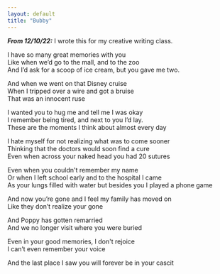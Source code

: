 ```yaml
---
layout: default
title: "Bubby"
---
```


***From 12/10/22:*** I wrote this for my creative writing class.

I have so many great memories with you<br>
Like when we’d go to the mall, and to the zoo<br>
And I’d ask for a scoop of ice cream, but you gave me two.

And when we went on that Disney cruise<br>
When I tripped over a wire and got a bruise<br>
That was an innocent ruse

I wanted you to hug me and tell me I was okay<br>
I remember being tired, and next to you I’d lay.<br>
These are the moments I think about almost every day

I hate myself for not realizing what was to come sooner<br>
Thinking that the doctors would soon find a cure<br>
Even when across your naked head you had 20 sutures

Even when you couldn't remember my name<br>
Or when I left school early and to the hospital I came<br>
As your lungs filled with water but besides you I played a phone game

And now you’re gone and I feel my family has moved on<br>
Like they don’t realize your gone

And Poppy has gotten remarried<br>
And we no longer visit where you were buried

Even in your good memories, I don't rejoice<br>
I can’t even remember your voice

And the last place I saw you will forever be in your cascit
